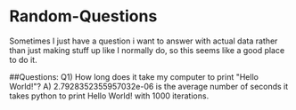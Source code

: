 # Random-Questions
Sometimes I just have a question i want to answer with actual data rather than just making stuff up like I normally do, so this seems like a good place to do it.

##Questions:
Q1) How long does it take my computer to print "Hello World!"? <break>
A) 2.7928352355957032e-06 is the average number of seconds it takes python to print Hello World! with 1000 iterations.

